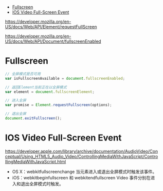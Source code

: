 <!-- TOC -->

- [Fullscreen](#fullscreen)
- [IOS Video Full-Screen Event](#ios-video-full-screen-event)

<!-- /TOC -->

https://developer.mozilla.org/en-US/docs/Web/API/Element/requestFullScreen

https://developer.mozilla.org/en-US/docs/Web/API/Document/fullscreenEnabled

# Fullscreen

```js
// 全屏模式是否可用
var isFullscreenAvailable = document.fullscreenEnabled;

// 返回Element当前正在以全屏模式
var element = document.fullscreenElement;

// 进入全屏
var promise = Element.requestFullscreen(options);

// 退出全屏
document.exitFullscreen();
```

# IOS Video Full-Screen Event

https://developer.apple.com/library/archive/documentation/AudioVideo/Conceptual/Using_HTML5_Audio_Video/ControllingMediaWithJavaScript/ControllingMediaWithJavaScript.html

- OS X：webkitfullscreenchange 当元素进入或退出全屏模式时触发该事件。
- iOS：webkitbeginfullscreen 和 webkitendfullscreen Video 事件分别在进入和退出全屏模式时触发。
